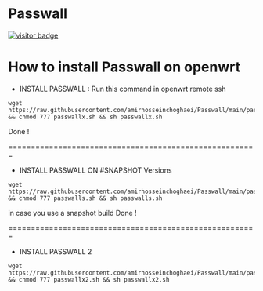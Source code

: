 # Passwall
[![visitor badge](https://img.shields.io/badge/Chat%20on-Telegram-blue.svg)](https://t.me/AmirHosseinTSL)
# How to install Passwall on openwrt


- INSTALL PASSWALL : Run this command in openwrt remote ssh
```
wget https://raw.githubusercontent.com/amirhosseinchoghaei/Passwall/main/passwallx.sh && chmod 777 passwallx.sh && sh passwallx.sh
```
Done !

=======================================================
 - INSTALL PASSWALL ON #SNAPSHOT Versions
```
wget https://raw.githubusercontent.com/amirhosseinchoghaei/Passwall/main/passwalls.sh && chmod 777 passwalls.sh && sh passwalls.sh
```
in case you use a snapshot build
Done !

=======================================================
 - INSTALL PASSWALL 2
```
wget https://raw.githubusercontent.com/amirhosseinchoghaei/Passwall/main/passwallx2.sh && chmod 777 passwallx2.sh && sh passwallx2.sh
```
